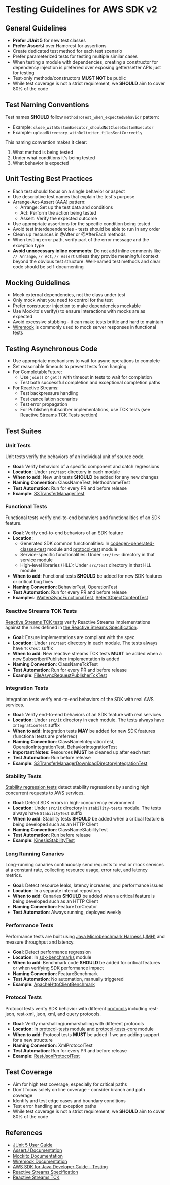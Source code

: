 # Testing Guidelines for AWS SDK v2

## General Guidelines

- **Prefer JUnit 5** for new test classes
- **Prefer AssertJ** over Hamcrest for assertions
- Create dedicated test method for each test scenario
- Prefer parameterized tests for testing multiple similar cases
- When testing a module with dependencies, creating a constructor for dependency injection is preferred over exposing getter/setter APIs just for testing
- Test-only methods/constructors **MUST NOT** be public
- While test coverage is not a strict requirement, we **SHOULD** aim to cover 80% of the code

## Test Naming Conventions

Test names **SHOULD** follow `methodToTest_when_expectedBehavior` pattern:

- Example: `close_withCustomExecutor_shouldNotCloseCustomExecutor`
- Example: `uploadDirectory_withDelimiter_filesSentCorrectly`

This naming convention makes it clear:
1. What method is being tested
2. Under what conditions it's being tested
3. What behavior is expected

## Unit Testing Best Practices

- Each test should focus on a single behavior or aspect
- Use descriptive test names that explain the test's purpose
- Arrange-Act-Assert (AAA) pattern:
  - Arrange: Set up the test data and conditions
  - Act: Perform the action being tested
  - Assert: Verify the expected outcome
- Use appropriate assertions for the specific condition being tested
- Avoid test interdependencies - tests should be able to run in any order
- Clean up resources in @After or @AfterEach methods
- When testing error path, verify part of the error message and the exception type
- **Avoid unnecessary inline comments**: Do not add inline comments like `// Arrange`, `// Act`, `// Assert` unless they provide meaningful context beyond the obvious test structure. Well-named test methods and clear code should be self-documenting

## Mocking Guidelines

- Mock external dependencies, not the class under test
- Only mock what you need to control for the test
- Prefer constructor injection to make dependencies mockable
- Use Mockito's verify() to ensure interactions with mocks are as expected
- Avoid excessive stubbing - it can make tests brittle and hard to maintain
- [Wiremock](https://wiremock.org/) is commonly used to mock server responses in functional tests

## Testing Asynchronous Code

- Use appropriate mechanisms to wait for async operations to complete
- Set reasonable timeouts to prevent tests from hanging
- For CompletableFuture:
  - Use `join()` or `get()` with timeout in tests to wait for completion
  - Test both successful completion and exceptional completion paths
- For Reactive Streams:
  - Test backpressure handling
  - Test cancellation scenarios
  - Test error propagation
  - For Publisher/Subscriber implementations, use TCK tests (see [Reactive Streams TCK Tests](#reactive-streams-tck-tests) section)

## Test Suites

### Unit Tests

Unit tests verify the behaviors of an individual unit of source code.

- **Goal**: Verify behaviors of a specific component and catch regressions
- **Location**: Under `src/test` directory in each module
- **When to add**: New unit tests **SHOULD** be added for any new changes
- **Naming Convention**: ClassNameTest, MethodNameTest
- **Test Automation**: Run for every PR and before release
- **Example**: [S3TransferManagerTest](https://github.com/aws/aws-sdk-java-v2/blob/master/services-custom/s3-transfer-manager/src/test/java/software/amazon/awssdk/transfer/s3/internal/S3TransferManagerTest.java)

### Functional Tests

Functional tests verify end-to-end behaviors and functionalities of an SDK feature.

- **Goal**: Verify end-to-end behaviors of an SDK feature
- **Location**:
  - Generated SDK common functionalities: In [codegen-generated-classes-test](https://github.com/aws/aws-sdk-java-v2/tree/master/test/codegen-generated-classes-test) module and [protocol-test](https://github.com/aws/aws-sdk-java-v2/tree/master/test/protocol-tests) module
  - Service-specific functionalities: Under `src/test` directory in that service module
  - High-level libraries (HLL): Under `src/test` directory in that HLL module
- **When to add**: Functional tests **SHOULD** be added for new SDK features or critical bug fixes
- **Naming Convention**: BehaviorTest, OperationTest
- **Test Automation**: Run for every PR and before release
- **Examples**: [WaitersSyncFunctionalTest](https://github.com/aws/aws-sdk-java-v2/blob/2532ec4f8ab36bab545689a2406d6a61d1696650/test/codegen-generated-classes-test/src/test/java/software/amazon/awssdk/services/waiters/WaitersSyncFunctionalTest.java), [SelectObjectContentTest](https://github.com/aws/aws-sdk-java-v2/blob/master/services/s3/src/test/java/software/amazon/awssdk/services/s3/functionaltests/SelectObjectContentTest.java)

### Reactive Streams TCK Tests

[Reactive Streams TCK tests](https://github.com/reactive-streams/reactive-streams-jvm/tree/master/tck) verify Reactive Streams implementations against the rules defined in [the Reactive Streams Specification](https://github.com/reactive-streams/reactive-streams-jvm).

- **Goal**: Ensure implementations are compliant with the spec
- **Location**: Under `src/test` directory in each module. The tests always have `TckTest` suffix
- **When to add**: New reactive streams TCK tests **MUST** be added when a new Subscriber/Publisher implementation is added
- **Naming Convention**: ClassNameTckTest
- **Test Automation**: Run for every PR and before release
- **Example**: [FileAsyncRequestPublisherTckTest](https://github.com/aws/aws-sdk-java-v2/blob/master/core/sdk-core/src/test/java/software/amazon/awssdk/core/async/FileAsyncRequestPublisherTckTest.java)

### Integration Tests

Integration tests verify end-to-end behaviors of the SDK with real AWS services.

- **Goal**: Verify end-to-end behaviors of an SDK feature with real services
- **Location**: Under `src/it` directory in each module. The tests always have `IntegrationTest` suffix
- **When to add**: Integration tests **MAY** be added for new SDK features (functional tests are preferred)
- **Naming Convention**: ClassNameIntegrationTest, OperationIntegrationTest, BehaviorIntegrationTest
- **Important Notes**: Resources **MUST** be cleaned up after each test
- **Test Automation**: Run before release
- **Example**: [S3TransferManagerDownloadDirectoryIntegrationTest](https://github.com/aws/aws-sdk-java-v2/blob/master/services-custom/s3-transfer-manager/src/it/java/software/amazon/awssdk/transfer/s3/S3TransferManagerDownloadDirectoryIntegrationTest.java)

### Stability Tests

[Stability regression tests](https://github.com/aws/aws-sdk-java-v2/tree/master/test/stability-tests) detect stability regressions by sending high concurrent requests to AWS services.

- **Goal**: Detect SDK errors in high-concurrency environment
- **Location**: Under `src/it` directory in `stability-tests` module. The tests always have `StabilityTest` suffix
- **When to add**: Stability tests **SHOULD** be added when a critical feature is being developed such as an HTTP Client
- **Naming Convention**: ClassNameStabilityTest
- **Test Automation**: Run before release
- **Example**: [KinesisStabilityTest](https://github.com/aws/aws-sdk-java-v2/blob/master/test/stability-tests/src/it/java/software/amazon/awssdk/stability/tests/kinesis/KinesisStabilityTest.java)

### Long Running Canaries

Long-running canaries continuously send requests to real or mock services at a constant rate, collecting resource usage, error rate, and latency metrics.

- **Goal**: Detect resource leaks, latency increases, and performance issues
- **Location**: In a separate internal repository
- **When to add**: Canaries **SHOULD** be added when a critical feature is being developed such as an HTTP Client
- **Naming Convention**: FeatureTxnCreator
- **Test Automation**: Always running, deployed weekly

### Performance Tests

Performance tests are built using [Java Microbenchmark Harness (JMH)](https://github.com/openjdk/jmh) and measure throughput and latency.

- **Goal**: Detect performance regression
- **Location**: In [sdk-benchmarks](https://github.com/aws/aws-sdk-java-v2/tree/master/test/sdk-benchmarks) module
- **When to add**: Benchmark code **SHOULD** be added for critical features or when verifying SDK performance impact
- **Naming Convention**: FeatureBenchmark
- **Test Automation**: No automation, manually triggered
- **Example**: [ApacheHttpClientBenchmark](https://github.com/aws/aws-sdk-java-v2/blob/master/test/sdk-benchmarks/src/main/java/software/amazon/awssdk/benchmark/apicall/httpclient/sync/ApacheHttpClientBenchmark.java)

### Protocol Tests

Protocol tests verify SDK behavior with different [protocols](https://smithy.io/2.0/aws/protocols/index.html) including rest-json, rest-xml, json, xml, and query protocols.

- **Goal**: Verify marshalling/unmarshalling with different protocols
- **Location**: In [protocol-tests](https://github.com/aws/aws-sdk-java-v2/tree/master/test/protocol-tests) module and [protocol-tests-core](https://github.com/aws/aws-sdk-java-v2/tree/master/test/protocol-tests-core) module
- **When to add**: Protocol tests **MUST** be added if we are adding support for a new structure
- **Naming Convention**: XmlProtocolTest
- **Test Automation**: Run for every PR and before release
- **Example**: [RestJsonProtocolTest](https://github.com/aws/aws-sdk-java-v2/blob/master/test/protocol-tests/src/test/java/software/amazon/awssdk/protocol/tests/RestJsonProtocolTest.java)

## Test Coverage

- Aim for high test coverage, especially for critical paths
- Don't focus solely on line coverage - consider branch and path coverage
- Identify and test edge cases and boundary conditions
- Test error handling and exception paths
- While test coverage is not a strict requirement, we **SHOULD** aim to cover 80% of the code

## References

- [JUnit 5 User Guide](https://junit.org/junit5/docs/current/user-guide/)
- [AssertJ Documentation](https://assertj.github.io/doc/)
- [Mockito Documentation](https://javadoc.io/doc/org.mockito/mockito-core/latest/org/mockito/Mockito.html)
- [Wiremock Documentation](https://wiremock.org/)
- [AWS SDK for Java Developer Guide - Testing](https://docs.aws.amazon.com/sdk-for-java/latest/developer-guide/testing.html)
- [Reactive Streams Specification](https://github.com/reactive-streams/reactive-streams-jvm)
- [Reactive Streams TCK](https://github.com/reactive-streams/reactive-streams-jvm/tree/master)